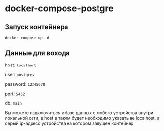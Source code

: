 # docker-compose-postgre

## Запуск контейнера
`docker compose up -d`

## Данные для вохода
host: `localhost`

user: `postgres`

password: `12345678`

port: `5432`

db: `main`

Вы можете подключиться к базе данных с любого устройства внутри локальной сети, в host в таком будет необходимо указать не localhost, а серый ip-адресс устройства на котором запущен контейнер
